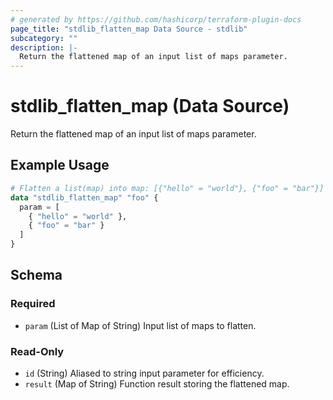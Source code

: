 ```yaml
---
# generated by https://github.com/hashicorp/terraform-plugin-docs
page_title: "stdlib_flatten_map Data Source - stdlib"
subcategory: ""
description: |-
  Return the flattened map of an input list of maps parameter.
---
```


# stdlib_flatten_map (Data Source)

Return the flattened map of an input list of maps parameter.

## Example Usage

```terraform
# Flatten a list(map) into map: [{"hello" = "world"}, {"foo" = "bar"}] => {"hello" = "world", "foo = "bar}
data "stdlib_flatten_map" "foo" {
  param = [
    { "hello" = "world" },
    { "foo" = "bar" }
  ]
}
```

<!-- schema generated by tfplugindocs -->
## Schema

### Required

- `param` (List of Map of String) Input list of maps to flatten.

### Read-Only

- `id` (String) Aliased to string input parameter for efficiency.
- `result` (Map of String) Function result storing the flattened map.


